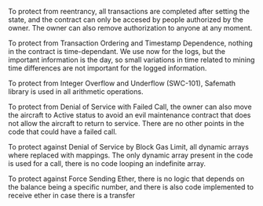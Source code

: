 To protect from reentrancy, all transactions are completed after setting the state, and the contract can only be accesed by people authorized by the owner. 
The owner can also remove authorization to anyone at any moment.

To protect from Transaction Ordering and Timestamp Dependence, nothing in the contract is time-dependant. We use now for the logs, but the important information is the day, so small 
variations in time related to mining time differences are not important for the logged information.

To protect from Integer Overflow and Underflow (SWC-101), Safemath library is used in all arithmetic operations.

To protect from Denial of Service with Failed Call, the owner can also move the aircraft to Active status to avoid an evil maintenance contract that does not allow the aircraft to return to service.
There are no other points in the code that could have a failed call.

To protect against Denial of Service by Block Gas Limit, all dynamic arrays where replaced with mappings. The only dynamic array present in the code is used for a call, there is no code looping an indefinite array.

To protect against Force Sending Ether, there is no logic that depends on the balance being a specific number, and there is also code implemented to receive ether in case there is a transfer

